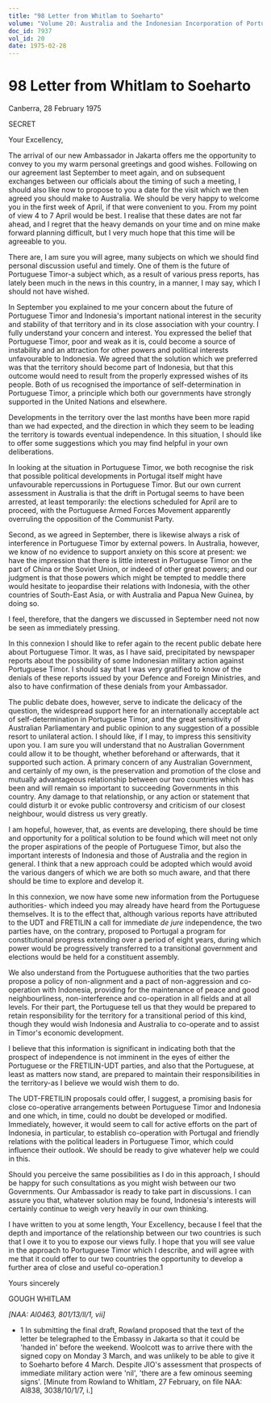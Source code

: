 ```yaml
---
title: "98 Letter from Whitlam to Soeharto"
volume: "Volume 20: Australia and the Indonesian Incorporation of Portuguese Timor, 1974-1976"
doc_id: 7937
vol_id: 20
date: 1975-02-28
---
```


# 98 Letter from Whitlam to Soeharto

Canberra, 28 February 1975

SECRET

Your Excellency,

The arrival of our new Ambassador in Jakarta offers me the opportunity to convey to you my warm personal greetings and good wishes. Following on our agreement last September to meet again, and on subsequent exchanges between our officials about the timing of such a meeting, I should also like now to propose to you a date for the visit which we then agreed you should make to Australia. We should be very happy to welcome you in the first week of April, if that were convenient to you. From my point of view 4 to 7 April would be best. I realise that these dates are not far ahead, and I regret that the heavy demands on your time and on mine make forward planning difficult, but I very much hope that this time will be agreeable to you.

There are, I am sure you will agree, many subjects on which we should find personal discussion useful and timely. One of them is the future of Portuguese Timor-a subject which, as a result of various press reports, has lately been much in the news in this country, in a manner, I may say, which I should not have wished.

In September you explained to me your concern about the future of Portuguese Timor and Indonesia's important national interest in the security and stability of that territory and in its close association with your country. I fully understand your concern and interest. You expressed the belief that Portuguese Timor, poor and weak as it is, could become a source of instability and an attraction for other powers and political interests unfavourable to Indonesia. We agreed that the solution which we preferred was that the territory should become part of Indonesia, but that this outcome would need to result from the properly expressed wishes of its people. Both of us recognised the importance of self-determination in Portuguese Timor, a principle which both our governments have strongly supported in the United Nations and elsewhere.

Developments in the territory over the last months have been more rapid than we had expected, and the direction in which they seem to be leading the territory is towards eventual independence. In this situation, I should like to offer some suggestions which you may find helpful in your own deliberations.

In looking at the situation in Portuguese Timor, we both recognise the risk that possible political developments in Portugal itself might have unfavourable repercussions in Portuguese Timor. But our own current assessment in Australia is that the drift in Portugal seems to have been arrested, at least temporarily: the elections scheduled for April are to proceed, with the Portuguese Armed Forces Movement apparently overruling the opposition of the Communist Party.

Second, as we agreed in September, there is likewise always a risk of interference in Portuguese Timor by external powers. In Australia, however, we know of no evidence to support anxiety on this score at present: we have the impression that there is little interest in Portuguese Timor on the part of China or the Soviet Union, or indeed of other great powers; and our judgment is that those powers which might be tempted to meddle there would hesitate to jeopardise their relations with Indonesia, with the other countries of South-East Asia, or with Australia and Papua New Guinea, by doing so.

I feel, therefore, that the dangers we discussed in September need not now be seen as immediately pressing.

In this connexion I should like to refer again to the recent public debate here about Portuguese Timor. It was, as I have said, precipitated by newspaper reports about the possibility of some Indonesian military action against Portuguese Timor. I should say that I was very gratified to know of the denials of these reports issued by your Defence and Foreign Ministries, and also to have confirmation of these denials from your Ambassador.

The public debate does, however, serve to indicate the delicacy of the question, the widespread support here for an internationally acceptable act of self-determination in Portuguese Timor, and the great sensitivity of Australian Parliamentary and public opinion to any suggestion of a possible resort to unilateral action. I should like, if I may, to impress this sensitivity upon you. I am sure you will understand that no Australian Government could allow it to be thought, whether beforehand or afterwards, that it supported such action. A primary concern of any Australian Government, and certainly of my own, is the preservation and promotion of the close and mutually advantageous relationship between our two countries which has been and will remain so important to succeeding Governments in this country. Any damage to that relationship, or any action or statement that could disturb it or evoke public controversy and criticism of our closest neighbour, would distress us very greatly.

I am hopeful, however, that, as events are developing, there should be time and opportunity for a political solution to be found which will meet not only the proper aspirations of the people of Portuguese Timor, but also the important interests of Indonesia and those of Australia and the region in general. I think that a new approach could be adopted which would avoid the various dangers of which we are both so much aware, and that there should be time to explore and develop it.

In this connexion, we now have some new information from the Portuguese authorities- which indeed you may already have heard from the Portuguese themselves. It is to the effect that, although various reports have attributed to the UDT and FRETILIN a call for immediate _de jure_ independence, the two parties have, on the contrary, proposed to Portugal a program for constitutional progress extending over a period of eight years, during which power would be progressively transferred to a transitional government and elections would be held for a constituent assembly.

We also understand from the Portuguese authorities that the two parties propose a policy of non-alignment and a pact of non-aggression and co-operation with Indonesia, providing for the maintenance of peace and good neighbourliness, non-interference and co-operation in all fields and at all levels. For their part, the Portuguese tell us that they would be prepared to retain responsibility for the territory for a transitional period of this kind, though they would wish Indonesia and Australia to co-operate and to assist in Timor's economic development.

I believe that this information is significant in indicating both that the prospect of independence is not imminent in the eyes of either the Portuguese or the FRETILIN-UDT parties, and also that the Portuguese, at least as matters now stand, are prepared to maintain their responsibilities in the territory-as I believe we would wish them to do.

The UDT-FRETILIN proposals could offer, I suggest, a promising basis for close co-operative arrangements between Portuguese Timor and Indonesia and one which, in time, could no doubt be developed or modified. Immediately, however, it would seem to call for active efforts on the part of Indonesia, in particular, to establish co-operation with Portugal and friendly relations with the political leaders in Portuguese Timor, which could influence their outlook. We should be ready to give whatever help we could in this.

Should you perceive the same possibilities as I do in this approach, I should be happy for such consultations as you might wish between our two Governments. Our Ambassador is ready to take part in discussions. I can assure you that, whatever solution may be found, Indonesia's interests will certainly continue to weigh very heavily in our own thinking.

I have written to you at some length, Your Excellency, because I feel that the depth and importance of the relationship between our two countries is such that I owe it to you to expose our views fully. I hope that you will see value in the approach to Portuguese Timor which I describe, and will agree with me that it could offer to our two countries the opportunity to develop a further area of close and useful co-operation.1

Yours sincerely

GOUGH WHITLAM

_[NAA: Al0463, 801/13/ll/1, vii]_

  * 1 In submitting the final draft, Rowland proposed that the text of the letter be telegraphed to the Embassy in Jakarta so that it could be 'handed in' before the weekend. Woolcott was to arrive there with the signed copy on Monday 3 March, and was unlikely to be able to give it to Soeharto before 4 March. Despite JIO's assessment that prospects of immediate military action were 'nil', 'there are a few ominous seeming signs'. [Minute from Rowland to Whitlam, 27 February, on file NAA: Al838, 3038/10/1/7, i.] 


